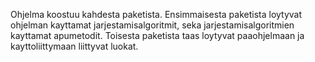 Ohjelma koostuu kahdesta paketista.
Ensimmaisesta paketista loytyvat ohjelman kayttamat jarjestamisalgoritmit, seka jarjestamisalgoritmien
kayttamat apumetodit. Toisesta paketista taas loytyvat paaohjelmaan ja kayttoliittymaan liittyvat luokat.

